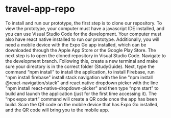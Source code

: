 # travel-app-repo

To install and run our prototype, the first step is to clone our repository. To view the prototype, your computer must have a javascript IDE installed, and you can use Visual Studio Code for the development. Your computer must also have react native installed to run our prototype. Additionally, you will need a mobile device with the Expo Go app installed, which can be downloaded through the Apple App Store or the Google Play Store. The next step is to open the cloned repository in Visual Studio Code. Navigate to the development branch. Following this, create a new terminal and make sure your directory is in the correct folder (StudyGuide). Next, type the command “npm install” to install the application,  to install Firebase, run "npm install firebase" install stack navigation with the line "npm install @react-navigation/stack"  and react native dropdown picker with the line "npm install react-native-dropdown-picker" and then type “npm start” to build and launch the application (just for the first time accessing it). The “npx expo start” command will create a QR code once the app has been build. Scan the QR code on the mobile device that has Expo Go installed, and the QR code will bring you to the mobile app.

